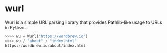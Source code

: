 # wurl

Wurl is a simple URL parsing library that provides Pathlib-like usage to URLs in Python:

```python
>>>> wu = Wurl("https://wordbrew.io")
>>>> wu / "about" / "index.html"
https://wordbrew.io/about/index.html

```


